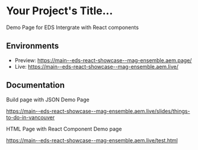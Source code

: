 # Your Project's Title...
Demo Page for EDS Intergrate with React components

## Environments
- Preview: https://main--eds-react-showcase--mag-ensemble.aem.page/
- Live: https://main--eds-react-showcase--mag-ensemble.aem.live/

## Documentation

Build page with JSON  Demo Page

https://main--eds-react-showcase--mag-ensemble.aem.live/slides/things-to-do-in-vancouver

HTML Page with React Component Demo page

https://main--eds-react-showcase--mag-ensemble.aem.live/test.html